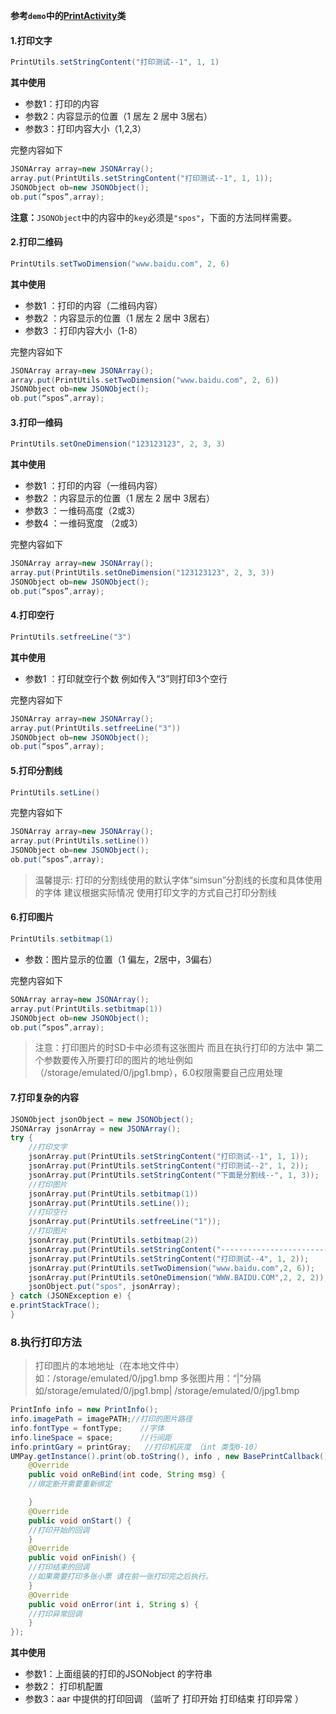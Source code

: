 **参考`demo`中的[PrintActivity](https://github.com/mr-yang/PayPluginDemo/blob/master/app/src/main/java/com/umpay/payplugindemo/PrintActivity.java)类**

#### 1.打印文字

```java
PrintUtils.setStringContent("打印测试--1", 1, 1)
```
**其中使用**

* 参数1：打印的内容
* 参数2：内容显示的位置（1 居左 2 居中  3居右）
* 参数3：打印内容大小（1,2,3）



完整内容如下

```java
JSONArray array=new JSONArray();
array.put(PrintUtils.setStringContent("打印测试--1", 1, 1));
JSONObject ob=new JSONObject();
ob.put(“spos”,array);

```

**注意：**`JSONObject`中的内容中的`key`必须是`"spos"`，下面的方法同样需要。



#### 2.打印二维码

```java
PrintUtils.setTwoDimension("www.baidu.com", 2, 6)
```

**其中使用**

* 参数1 ：打印的内容（二维码内容）
* 参数2 ：内容显示的位置（1 居左 2 居中  3居右）
* 参数3 ：打印内容大小（1-8）



完整内容如下

```java
JSONArray array=new JSONArray();
array.put(PrintUtils.setTwoDimension("www.baidu.com", 2, 6))
JSONObject ob=new JSONObject();
ob.put(“spos”,array);

```





#### 3.打印一维码


```java
PrintUtils.setOneDimension("123123123", 2, 3, 3)
```

**其中使用**

* 参数1 ：打印的内容（一维码内容）
* 参数2 ：内容显示的位置（1 居左 2 居中  3居右）
* 参数3 ：一维码高度（2或3）
* 参数4 ：一维码宽度 （2或3）



完整内容如下

```java
JSONArray array=new JSONArray();
array.put(PrintUtils.setOneDimension("123123123", 2, 3, 3))
JSONObject ob=new JSONObject();
ob.put(“spos”,array);

```





#### 4.打印空行

```java
PrintUtils.setfreeLine("3")
```
**其中使用**

* 参数1 ：打印就空行个数 例如传入“3”则打印3个空行



完整内容如下

```java
JSONArray array=new JSONArray();
array.put(PrintUtils.setfreeLine("3"))
JSONObject ob=new JSONObject();
ob.put(“spos”,array);
```



#### 5.打印分割线

```java
PrintUtils.setLine()
```

完整内容如下

```java
JSONArray array=new JSONArray();
array.put(PrintUtils.setLine())
JSONObject ob=new JSONObject();
ob.put(“spos”,array);
```

> 温馨提示: 打印的分割线使用的默认字体“simsun”分割线的长度和具体使用的字体 建议根据实际情况 使用打印文字的方式自己打印分割线





#### 6.打印图片

```java
PrintUtils.setbitmap(1)
```

* 参数：图片显示的位置（1 偏左，2居中，3偏右）

完整内容如下

```java
SONArray array=new JSONArray();
array.put(PrintUtils.setbitmap(1))
JSONObject ob=new JSONObject();
ob.put(“spos”,array);
```
> 注意：打印图片的时SD卡中必须有这张图片  而且在执行打印的方法中 第二个参数要传入所要打印的图片的地址例如（/storage/emulated/0/jpg1.bmp），6.0权限需要自己应用处理





#### 7.打印复杂的内容

```java
JSONObject jsonObject = new JSONObject();
JSONArray jsonArray = new JSONArray();
try {
	//打印文字
	jsonArray.put(PrintUtils.setStringContent("打印测试--1", 1, 1));
	jsonArray.put(PrintUtils.setStringContent("打印测试--2", 1, 2));
	jsonArray.put(PrintUtils.setStringContent("下面是分割线--", 1, 3));
	//打印图片
	jsonArray.put(PrintUtils.setbitmap(1))
	jsonArray.put(PrintUtils.setLine());
	//打印空行
	jsonArray.put(PrintUtils.setfreeLine("1"));
	//打印图片
	jsonArray.put(PrintUtils.setbitmap(2))
	jsonArray.put(PrintUtils.setStringContent("--------------------------------", 2, 1));
	jsonArray.put(PrintUtils.setStringContent("打印测试--4", 1, 2));
	jsonArray.put(PrintUtils.setTwoDimension("www.baidu.com",2, 6));
	jsonArray.put(PrintUtils.setOneDimension("WWW.BAIDU.COM",2, 2, 2));
	jsonObject.put("spos", jsonArray);
} catch (JSONException e) {
e.printStackTrace();
}
```



### 8.执行打印方法

> 打印图片的本地地址（在本地文件中）如：/storage/emulated/0/jpg1.bmp 多张图片用：“|”分隔 如/storage/emulated/0/jpg1.bmp| /storage/emulated/0/jpg1.bmp


```java
PrintInfo info = new PrintInfo();
info.imagePath = imagePATH;//打印的图片路径
info.fontType = fontType;    //字体
info.lineSpace = space;      //行间距
info.printGary = printGray;   //打印机灰度 （int 类型0-10）
UMPay.getInstance().print(ob.toString(), info , new BasePrintCallback() {
	@Override
	public void onReBind(int code, String msg) {
	//绑定断开需要重新绑定

	}
	@Override
	public void onStart() {
	//打印开始的回调
	}
	@Override
	public void onFinish() {
	//打印结束的回调
	//如果需要打印多张小票 请在前一张打印完之后执行。
	}
	@Override
	public void onError(int i, String s) {
	//打印异常回调
	}
});
```

**其中使用**

* 参数1：上面组装的打印的JSONobject 的字符串
* 参数2： 打印机配置
* 参数3：aar 中提供的打印回调 （监听了 打印开始  打印结束  打印异常 ）



